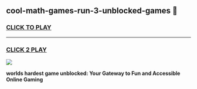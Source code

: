
## cool-math-games-run-3-unblocked-games 👋
<h3>
<a href="https://premium.freeplayer.one?title=cool-math-games-run-3-unblocked-games&ref=14F">CLICK TO PLAY</a></h3>
<hr>

<h3>
<a href="https://premium.freeplayer.one?title=cool-math-games-run-3-unblocked-games&ref=14F">CLICK 2 PLAY</a>
  
</h3>

<a href="https://premium.freeplayer.one?title=cool-math-games-run-3-unblocked-games&ref=12F/"><img src="https://clearcache.store/games.png"></a>


**worlds hardest game unblocked: Your Gateway to Fun and Accessible Online Gaming**
